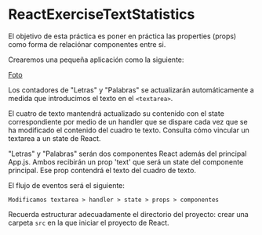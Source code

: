 # ReactExerciseTextStatistics

El objetivo de esta práctica es poner en práctica las properties (props) como forma de relaciónar  componentes entre si.

Crearemos una pequeña aplicación como la siguiente:

[Foto](./doc/picture1.png)

Los contadores de "Letras" y "Palabras" se actualizarán automáticamente a medida que introducimos el texto en el `<textarea>`.

El cuatro de texto mantendrá actualizado su contenido con el state correspondiente por medio de un handler que se dispare cada vez que se ha modificado el contenido del cuadro te texto. Consulta cómo vincular un textarea a un state de React.

 "Letras" y "Palabras" serán dos componentes React además del principal App.js. Ambos recibirán un prop 'text' que será un state del componente principal. Ese prop contendrá el texto del cuadro de texto.

 El flujo de eventos será el siguiente:

 `Modificamos textarea > handler > state > props > componentes`

Recuerda estructurar adecuadamente el directorio del proyecto: crear una carpeta `src` en la que iniciar el proyecto de React.